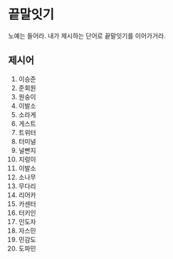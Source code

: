 # 끝말잇기

노예는 들어라. 내가 제시하는 단어로 끝말잇기를 이어가거라.



## 제시어

1. 이승준
2. 준회원
3. 원숭이
4. 이발소
5. 소라게
6. 게스트
7. 트위터
8. 터미널
9. 널빤지
10. 지렁이
11. 이발소
12. 소나무
13. 무다리
14. 리어카
15. 카센터
16. 터키인
17. 인도자
18. 자스민
19. 민감도
20. 도파민
